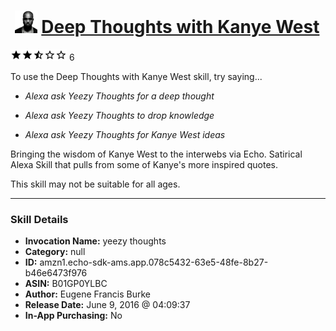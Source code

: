 # &nbsp;<img src="skill_icon" alt="Deep Thoughts with Kanye West icon" width="36"> [Deep Thoughts with Kanye West](http://alexa.amazon.com/#skills/amzn1.echo-sdk-ams.app.078c5432-63e5-48fe-8b27-b46e6473f976)
![2.5 stars](../../images/ic_star_black_18dp_1x.png)![2.5 stars](../../images/ic_star_black_18dp_1x.png)![2.5 stars](../../images/ic_star_half_black_18dp_1x.png)![2.5 stars](../../images/ic_star_border_black_18dp_1x.png)![2.5 stars](../../images/ic_star_border_black_18dp_1x.png) 6

To use the Deep Thoughts with Kanye West skill, try saying...

* *Alexa ask Yeezy Thoughts for a deep thought*

* *Alexa ask Yeezy Thoughts to drop knowledge*

* *Alexa ask Yeezy Thoughts for Kanye West ideas*

Bringing the wisdom of Kanye West to the interwebs via Echo. Satirical Alexa Skill that pulls from some of Kanye's more inspired quotes.

This skill may not be suitable for all ages.

***

### Skill Details

* **Invocation Name:** yeezy thoughts
* **Category:** null
* **ID:** amzn1.echo-sdk-ams.app.078c5432-63e5-48fe-8b27-b46e6473f976
* **ASIN:** B01GP0YLBC
* **Author:** Eugene Francis Burke
* **Release Date:** June 9, 2016 @ 04:09:37
* **In-App Purchasing:** No
